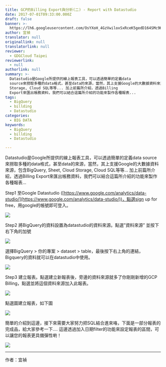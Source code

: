 ```yaml
---
title: GCP的Billing Export與分析(二) - Report with Datastudio
date: 2017-07-01T09:33:00.000Z
draft: false
banner: >-
  https://lh6.googleusercontent.com/OsYXoH_4GzVwiloxSxRceK5gedD164SMc9HWS-xhtdQ-U8xvp1gPRKa2WTtIGrSFWX4iBfHy8RBqfakbn5U6etYGDfQ48hv4I4z0fO57HQuz8f7lrikK7KIzJrMv-FmsAWNNGZCR
author: 宜禎
translator: null
originallink: null
translatorlink: null
reviewer:
  - GDGCloud Taipei
reviewerlink:
  - null
authorlink: null
summary: >-
  Datastudio是Google所提供的線上報表工具，可以透過簡單的定義data
  source來撈取多種的data格式，甚至data的來源，當然，其上支援Google的大數據資料來源，包含BigQuery, Sheet, Cloud
  Storage, Cloud SQL等等... 加上前篇所介紹，透過Billing
  Export來匯出帳務資料，我們可以結合這篇所介紹的功能來製作各種報表...
tags:
  - BigQuery
  - billding
  - Datastudio
categories:
  - BIG DATA
keywords:
  - BigQuery
  - billding
  - Datastudio

---
```


Datastudio是Google所提供的線上報表工具，可以透過簡單的定義data source來撈取多種的data格式，甚至data的來源，當然，其上支援Google的大數據資料來源，包含BigQuery, Sheet, Cloud Storage, Cloud SQL等等... 加上前篇所介紹，透過Billing Export來匯出帳務資料，我們可以結合這篇所介紹的功能來製作各種報表...

  

Step1 至Google Datastudio ([https://www.google.com/analytics/data-studio/](https://www.google.com/analytics/data-studio/))，點選sign up for free，用google的帳號即可登入。

  

![](https://lh6.googleusercontent.com/MpwHkTnbpFVb5h_dYfqvn9qbXLzeVPqgAjBRbny7GjBgO1pFJJDfKwiOU1U0VZlG92UhlElH9UupW-HXCxcrlpcBtPEynL1Wv5FuoChgQuBX24NvXm_9p_57Wi72qQpPOAG0K6sx)

  

Step2 將BigQuery的資料設置為datastudio的資料來源。點選”資料來源” 並按下右下角的加號

![](https://lh5.googleusercontent.com/FIewp-wRXLwI1KuX1ivDlxwP6WT8NwwfeK5jGAUbnzm35hC-9dvCWU-S6y9FL8lKdg9GMfeEyPbaoVzZXzixY_6Ondw6Xx-DPcBJW7wQig_gffmduyHYQkhwUz6Bw5_Rv6P3dUdA)  

選擇BigQuery > 你的專案 > dataset > table，最後按下右上角的連結，Bigquery的資料就可以在datastudio中使用。

![](https://lh6.googleusercontent.com/OsYXoH_4GzVwiloxSxRceK5gedD164SMc9HWS-xhtdQ-U8xvp1gPRKa2WTtIGrSFWX4iBfHy8RBqfakbn5U6etYGDfQ48hv4I4z0fO57HQuz8f7lrikK7KIzJrMv-FmsAWNNGZCR)

  

Step3 建立報表。點選建立新報表後，旁邊的資料來源就多了你剛剛新增的GCP Billing，點選並將這個資料來源加入此報表。

![](https://lh3.googleusercontent.com/QnhiFptyOQQaf4wWvRvlFcCGIK5XGjlrZRwucm3tsfdQ1i3jeGeG2itSWkDIfzSGwqHkoMzBQqA4pbsd9nwCs807SLlLsq-2nb7VfzHp_QRPu4aBodbak3JWXjjR5ucgaPFK7rob)

點選圖建立報表，如下圖

![](https://lh6.googleusercontent.com/SkUcZsx9BeKxPJLO0khB4QrO1nDETtTR5S3EN7PYy2_CYBS7E7M-qlSR9Mtj6BxkA48TlcdlbXIf94Q1MnYaxdJSLZxCyexi0Mm6_fVowOyLX8S80O5oyKzNHvZ96j9iXQLzDD_A)

  

簡單的介紹到這邊，接下來需要大家努力把SQL結合進來咯，下面是一部分報表的完成品，給大家參考一下.... 這邊透過加入日期filter的功能來設定報表的區間，可以讓您的報表更具備彈性喲！

  

![](https://lh5.googleusercontent.com/xvMs0RoPCCOLkmOvUCynuYhDYTtXL8_tPEOMhNmerqhKJPwp4khQvdHwch3pSzLiUHc1vGTE75g0Fl549ihPgQnRtylIBfnvIO1uZ_p1ZRaJPYnhviArkh95H3f_iVmj07l_F_hn)

  
---

作者：宜禎